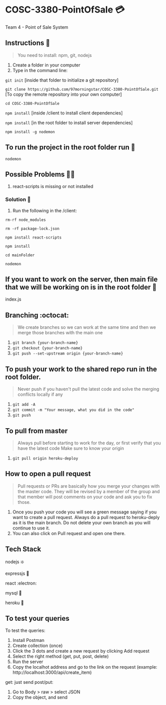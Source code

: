 # COSC-3380-PointOfSale :credit_card:
Team 4 - Point of Sale System

## Instructions :receipt:
> You need to install: npm, git, nodejs

1. Create a folder in your computer
2. Type in the command line:

`git init` [inside that folder to initialize a git repository]

`git clone https://github.com/97morningstar/COSC-3380-PointOfSale.git` [To copy the remote repository into your own computer]

`cd COSC-3380-PointOfSale`

`npm install` [inside /client to install client dependencies]

`npm install` [in the root folder to install server dependencies]

`npm install -g nodemon`

## To run the project in the root folder run :runner:
`nodemon`

## Possible Problems :massage_man:
1. react-scripts is missing or not installed

### Solution :pill:

1. Run the following in the /client:

`rm-rf node_modules`

`rm -rf package-lock.json`

`npm install react-scripts`

`npm install`

`cd mainFolder`

`nodemon `

## If you want to work on the server, then main file that we will be working on is in the root folder :hammer:
index.js

## Branching :octocat:

> We create branches so we can work at the same time and then we merge those branches with the main one

1. `git branch {your-branch-name}`
2. `git checkout {your-branch-name}`
3. `git push --set-upstream origin {your-branch-name}`

## To push your work to the shared repo run in the root folder. 

> Never push if you haven't pull the latest code and solve the merging conflicts locally if any

1. `git add -A`
2. `git commit -m "Your message, what you did in the code"`
3. `git push`

## To pull from master

> Always pull before starting to work for the day, or first verify that you have the latest code
> Make sure to know your origin

1. `git pull origin heroku-deploy`

## How to open a pull request

> Pull requests or PRs are basically how you merge your changes with the master code. They will be revised by a member of the group and that member will post comments on your code and ask you to fix those.

1. Once you push your code you will see a green message saying if you want to create a pull request. Always do a pull request to heroku-deply as it is the main branch. Do not delete your own branch as you will continue to use it.
2. You can also click on Pull request and open one there.

## Tech Stack

nodejs :sparkle:

expressjs :steam_locomotive:

react :electron:

mysql :key:

heroku :rocket:

## To test your queries

To test the queries:

1. Install Postman
2. Create collection (once)
3. Click the 3 dots and create a new request by clicking Add request
4. Select the right method (get, put, post, delete)
5. Run the server
6. Copy the localhot address and go to the link on the request (example: http://localhost:3000/api/create_item)

get: just send
post/put: 
1. Go to Body > raw > select JSON
2. Copy the object, and send
